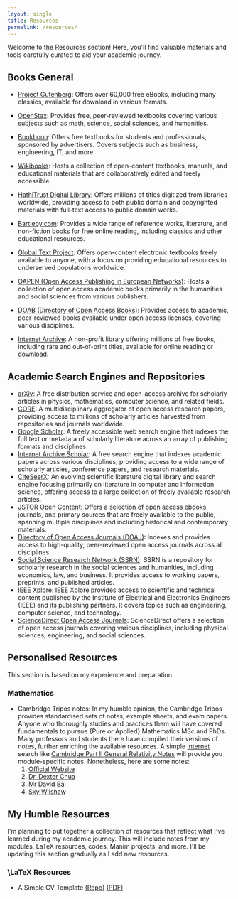 ```yaml
---
layout: single
title: Resources
permalink: /resources/
---
```


Welcome to the Resources section! Here, you'll find valuable materials and tools carefully curated to aid your academic journey.

## Books General

- [Project Gutenberg](https://www.gutenberg.org/): Offers over 60,000 free eBooks, including many classics, available for download in various formats.

- [OpenStax](https://openstax.org/): Provides free, peer-reviewed textbooks covering various subjects such as math, science, social sciences, and humanities.

- [Bookboon](https://bookboon.com/): Offers free textbooks for students and professionals, sponsored by advertisers. Covers subjects such as business, engineering, IT, and more.

- [Wikibooks](https://www.wikibooks.org/): Hosts a collection of open-content textbooks, manuals, and educational materials that are collaboratively edited and freely accessible.

- [HathiTrust Digital Library](https://www.hathitrust.org/): Offers millions of titles digitized from libraries worldwide, providing access to both public domain and copyrighted materials with full-text access to public domain works.

- [Bartleby.com](https://www.bartleby.com/): Provides a wide range of reference works, literature, and non-fiction books for free online reading, including classics and other educational resources.

- [Global Text Project](http://globaltext.terry.uga.edu/): Offers open-content electronic textbooks freely available to anyone, with a focus on providing educational resources to underserved populations worldwide.

- [OAPEN (Open Access Publishing in European Networks)](https://www.oapen.org/): Hosts a collection of open access academic books primarily in the humanities and social sciences from various publishers.

- [DOAB (Directory of Open Access Books)](https://www.doabooks.org/): Provides access to academic, peer-reviewed books available under open access licenses, covering various disciplines.

- [Internet Archive](https://archive.org/): A non-profit library offering millions of free books, including rare and out-of-print titles, available for online reading or download.

## Academic Search Engines and Repositories

- [arXiv](https://arxiv.org): A free distribution service and open-access archive for scholarly articles in physics, mathematics, computer science, and related fields.
- [CORE](https://core.ac.uk): A multidisciplinary aggregator of open access research papers, providing access to millions of scholarly articles harvested from repositories and journals worldwide.
- [Google Scholar](https://scholar.google.com): A freely accessible web search engine that indexes the full text or metadata of scholarly literature across an array of publishing formats and disciplines.
- [Internet Archive Scholar](https://scholar.archive.org): A free search engine that indexes academic papers across various disciplines, providing access to a wide range of scholarly articles, conference papers, and research materials.
- [CiteSeerX](https://citeseerx.ist.psu.edu): An evolving scientific literature digital library and search engine focusing primarily on literature in computer and information science, offering access to a large collection of freely available research articles.
- [JSTOR Open Content](https://about.jstor.org/open-access): Offers a selection of open access ebooks, journals, and primary sources that are freely available to the public, spanning multiple disciplines and including historical and contemporary materials.
- [Directory of Open Access Journals (DOAJ)](https://doaj.org): Indexes and provides access to high-quality, peer-reviewed open access journals across all disciplines.
- [Social Science Research Network (SSRN)](https://ssrn.com): SSRN is a repository for scholarly research in the social sciences and humanities, including economics, law, and business. It provides access to working papers, preprints, and published articles.
- [IEEE Xplore](https://ieeexplore.ieee.org): IEEE Xplore provides access to scientific and technical content published by the Institute of Electrical and Electronics Engineers (IEEE) and its publishing partners. It covers topics such as engineering, computer science, and technology.
- [ScienceDirect Open Access Journals](https://www.sciencedirect.com/browse/journals/open-access): ScienceDirect offers a selection of open access journals covering various disciplines, including physical sciences, engineering, and social sciences.


## Personalised Resources

This section is based on my experience and preparation.

### Mathematics
- Cambridge Tripos notes:
In my humble opinion, the Cambridge Tripos provides standardised sets of notes, example sheets, and exam papers. Anyone who thoroughly studies and practices them will have covered fundamentals to pursue {Pure or Applied} Mathematics MSc and PhDs. Many professors and students there have compiled their versions of notes, further enriching the available resources. A simple [internet](https://duckduckgo.com/) search like [Cambridge Part II General Relativity Notes](https://duckduckgo.com/?t=h_&q=Cambridge+Part+II+General+Relativity+Notes&ia=web) will provide you module-specific notes. Nonetheless, here are some notes:
  1. [Official Website](https://www.maths.cam.ac.uk/undergrad/studentreps/tripos-specific-resources) 
  2. [Dr. Dexter Chua](https://dec41.user.srcf.net/) 
  3. [Mr David Bai](https://zb260.user.srcf.net/notes/)
  4. [Sky Wilshaw](https://thirdsgames.co.uk/maths.html)

## My Humble Resources

I'm planning to put together a collection of resources that reflect what I've learned during my academic journey. This will include notes from my modules, LaTeX resources, codes, Manim projects, and more. I'll be updating this section gradually as I add new resources.

### \LaTeX Resources
- A Simple CV Template [(Repo)](https://github.com/dhairya-shah22/dhairya-shah22.github.io/tree/master/CV_Template) [(PDF)](https://drshah.me/files/Academic_CV_Sample.pdf)
